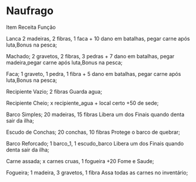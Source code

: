 # Naufrago

Item                     Receita                                       Função

Lanca                    2 madeiras, 2 fibras, 1 faca                  + 10 dano em batalhas, pegar carne após luta,Bonus na pesca;

Machado;                 2 gravetos, 2 fibras, 3 pedras                + 7 dano em batalhas, pegar madeira,pegar carne após luta,Bonus na pesca;

Faca;                    1 graveto, 1 pedra, 1 fibra                   + 5 dano em batalhas, pegar carne após luta,Bonus na pesca;

Recipiente Vazio;        2 fibras                                      Guarda agua;

Recipiente Cheio;        x recipiente_agua + local certo               +50 de sede;

Barco Simples;           20 madeiras, 15 fibras                        Libera um dos Finais quando denta sair da ilha;

Escudo de Conchas;       20 conchas, 10 fibras                         Protege o barco de quebrar;

Barco Reforcado;         1 barco_1, 1 escudo_barco                     Libera um dos Finais quando denta sair da ilha;

Carne assada;            x carnes cruas, 1 fogueira                    +20 Fome e Saude;

Fogueira;                1 madeira, 3 gravetos, 1 fibra                Assa todas as carnes no inventário;
